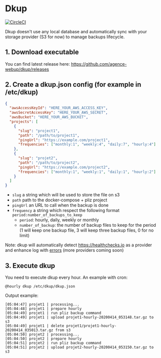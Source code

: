 # Dkup

[![CircleCI](https://circleci.com/gh/agence-webup/dkup.svg?style=svg)](https://circleci.com/gh/agence-webup/dkup)

Dkup doesn't use any local database and automatically sync with your storage provider (S3 for now) to manage backups lifecycle.

## 1. Download executable 

You can find latest release here: https://github.com/agence-webup/dkup/releases

## 2. Create a dkup.json config (for example in /etc/dkup)

```json
{
  "awsAccessKeyId": "HERE_YOUR_AWS_ACCESS_KEY",
  "awsSecretAccessKey": "HERE_YOUR_AWS_SECRET",
  "awsBucket": "HERE_YOUR_AWS_BUCKET",
  "projects": [
    {
      "slug": "project1",
      "path": "/path/to/project1",
      "pingUrl": "https://example.com/project1",
      "frequencies": ["monthly:1", "weekly:4", "daily:7", "hourly:4"]
    },
    {
      "slug": "projet2",
      "path": "/path/to/project2",
      "pingUrl": "https://example.com/project2",
      "frequencies": ["monthly:1", "weekly:1", "daily:1", "hourly:2"]
    }
  ]
}
```

* `slug` a string which will be used to store the file on s3
* `path` path to the docker-compose + pliz project
* `pingUrl` an URL to call when the backup is done 
* `frequency` a string which respect the following format `period:number_of_backups_to_keep`
  * `period`: hourly, daily, weekly or monthly
  * `number_of_backup`: the number of backup files to keep for the period (1 will keep one backup file, 3 will keep three backup files, 0 for no limit)

Note: dkup will automatically detect https://healthchecks.io as a provider and enhance log with [errors](https://healthchecks.io/docs/attaching_logs/) (more providers coming soon)

## 3. Execute dkup

You need to execute dkup every hour. An example with cron:

```
@hourly dkup /etc/dkup/dkup.json
```

Output example:

```
[05:04:47] projet1 | processing...
[05:04:48] projet1 | prepare hourly
[05:04:49] projet1 | run pliz backup command
[05:04:49] projet1 | upload projet1-hourly-20200414_053148.tar.gz to s3
[05:04:49] projet1 | delete projet1/projet1-hourly-20200414_035013.tar.gz from s3
[05:04:50] projet2 | processing...
[05:04:50] projet2 | prepare hourly
[05:04:51] projet2 | run pliz backup command
[05:04:51] projet2 | upload projet2-hourly-20200414_053150.tar.gz to s3
```

